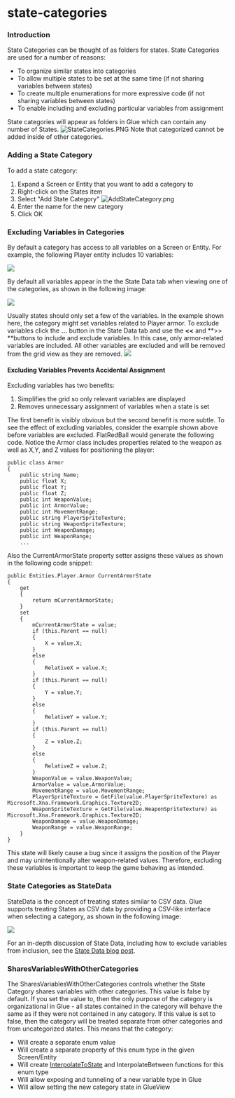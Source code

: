 # state-categories

### Introduction

State Categories can be thought of as folders for states. State Categories are used for a number of reasons:

* To organize similar states into categories
* To allow multiple states to be set at the same time (if not sharing variables between states)
* To create multiple enumerations for more expressive code (if not sharing variables between states)
* To enable including and excluding particular variables from assignment

State categories will appear as folders in Glue which can contain any number of States. ![StateCategories.PNG](../../../../media/migrated\_media-StateCategories.PNG) Note that categorized cannot be added inside of other categories.

### Adding a State Category

To add a state category:

1. Expand a Screen or Entity that you want to add a category to
2. Right-click on the States item
3. Select "Add State Category" ![AddStateCategory.png](../../../../media/migrated\_media-AddStateCategory.png)
4. Enter the name for the new category
5. Click OK

### Excluding Variables in Categories

By default a category has access to all variables on a Screen or Entity. For example, the following Player entity includes 10 variables:

![](../../../../media/2021-10-img\_617bf592855c2.png)

By default all variables appear in the the State Data tab when viewing one of the categories, as shown in the following image:

![](../../../../media/2021-10-img\_617bf658b5b63.png)

Usually states should only set a few of the variables. In the example shown here, the category might set variables related to Player armor. To exclude variables click the **...** button in the State Data tab and use the **<<** and \*\*>> \*\*buttons to include and exclude variables. In this case, only armor-related variables are included. All other variables are excluded and will be removed from the grid view as they are removed. [![](../../../../media/2016-01-29\_07-28-14.gif)](../../../../media/2016-01-29\_07-28-14.gif)

#### Excluding Variables Prevents Accidental Assignment

Excluding variables has two benefits:

1. Simplifies the grid so only relevant variables are displayed
2. Removes unnecessary assignment of variables when a state is set

The first benefit is visibly obvious but the second benefit is more subtle. To see the effect of excluding variables, consider the example shown above before variables are excluded. FlatRedBall would generate the following code. Notice the Armor class includes properties related to the weapon as well as X,Y, and Z values for positioning the player:

```
public class Armor
{
    public string Name;
    public float X;
    public float Y;
    public float Z;
    public int WeaponValue;
    public int ArmorValue;
    public int MovementRange;
    public string PlayerSpriteTexture;
    public string WeaponSpriteTexture;
    public int WeaponDamage;
    public int WeaponRange;
    ...
```

Also the CurrentArmorState property setter assigns these values as shown in the following code snippet:

```
public Entities.Player.Armor CurrentArmorState
{
    get
    {
        return mCurrentArmorState;
    }
    set
    {
        mCurrentArmorState = value;
        if (this.Parent == null)
        {
            X = value.X;
        }
        else
        {
            RelativeX = value.X;
        }
        if (this.Parent == null)
        {
            Y = value.Y;
        }
        else
        {
            RelativeY = value.Y;
        }
        if (this.Parent == null)
        {
            Z = value.Z;
        }
        else
        {
            RelativeZ = value.Z;
        }
        WeaponValue = value.WeaponValue;
        ArmorValue = value.ArmorValue;
        MovementRange = value.MovementRange;
        PlayerSpriteTexture = GetFile(value.PlayerSpriteTexture) as Microsoft.Xna.Framework.Graphics.Texture2D;
        WeaponSpriteTexture = GetFile(value.WeaponSpriteTexture) as Microsoft.Xna.Framework.Graphics.Texture2D;
        WeaponDamage = value.WeaponDamage;
        WeaponRange = value.WeaponRange;
    }
}
```

This state will likely cause a bug since it assigns the position of the Player and may unintentionally alter weapon-related values. Therefore, excluding these variables is important to keep the game behaving as intended.

### State Categories as StateData

StateData is the concept of treating states similar to CSV data. Glue supports treating States as CSV data by providing a CSV-like interface when selecting a category, as shown in the following image:

![](../../../../media/2020-06-img\_5ee783d044f32.png)

For an in-depth discussion of State Data, including how to exclude variables from inclusion, see the [State Data blog post](../../../../news/introducing-state-data.md).

### SharesVariablesWithOtherCategories

The SharesVariablesWithOtherCategories controls whether the State Category shares variables with other categories. This value is false by default. If you set the value to, then the only purpose of the category is organizational in Glue - all states contained in the category will behave the same as if they were not contained in any category. If this value is set to false, then the category will be treated separate from other categories and from uncategorized states. This means that the category:

* Will create a separate enum value
* Will create a separate property of this enum type in the given Screen/Entity
* Will create [InterpolateToState](../../../../frb/docs/index.php) and InterpolateBetween functions for this enum type
* Will allow exposing and tunneling of a new variable type in Glue
* Will allow setting the new category state in GlueView
